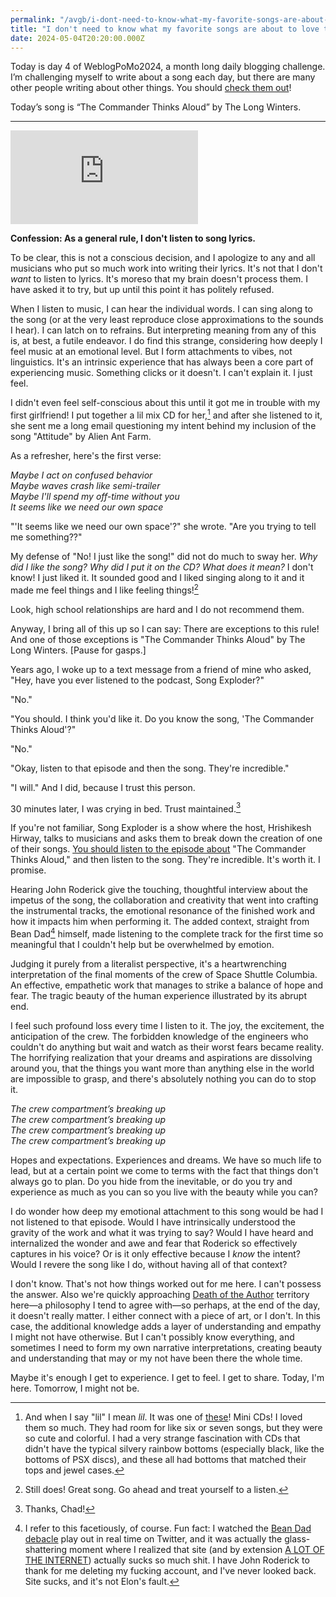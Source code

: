 ```yaml
---
permalink: "/avgb/i-dont-need-to-know-what-my-favorite-songs-are-about-but-sometimes-it-helps/index.html"
title: "I don't need to know what my favorite songs are about to love them—but sometimes it helps (or: “The Commander Thinks Aloud”)"
date: 2024-05-04T20:20:00.000Z
---
```


Today is day 4 of WeblogPoMo2024, a month long daily blogging challenge. I’m challenging myself to write about a song each day, but there are many other people writing about other things. You should [check them out](https://weblog.anniegreens.lol/weblog-posting-month-2024/participators)!

Today’s song is “The Commander Thinks Aloud” by The Long Winters.

* * *
<iframe class="youtube" src="https://www.youtube.com/embed/kdtIjnpeolE?si=LvTHZ_H18l_r_8CB" title="YouTube video player" frameborder="0" allow="accelerometer; autoplay; clipboard-write; encrypted-media; gyroscope; picture-in-picture; web-share" referrerpolicy="strict-origin-when-cross-origin" allowfullscreen></iframe>

**Confession: As a general rule, I don't listen to song lyrics.**

To be clear, this is not a conscious decision, and I apologize to any and all musicians who put so much work into writing their lyrics. It's not that I don't _want_ to listen to lyrics. It's moreso that my brain doesn't process them. I have asked it to try, but up until this point it has politely refused.

When I listen to music, I can hear the individual words. I can sing along to the song (or at the very least reproduce close approximations to the sounds I hear). I can latch on to refrains. But interpreting meaning from any of this is, at best, a futile endeavor. I do find this strange, considering how deeply I feel music at an emotional level. But I form attachments to vibes, not linguistics. It's an intrinsic experience that has always been a core part of experiencing music. Something clicks or it doesn't. I can't explain it. I just feel.

I didn't even feel self-conscious about this until it got me in trouble with my first girlfriend! I put together a lil mix CD for her,[^1] and after she listened to it, she sent me a long email questioning my intent behind my inclusion of the song "Attitude" by Alien Ant Farm.

As a refresher, here's the first verse:

_Maybe I act on confused behavior_  
_Maybe waves crash like semi-trailer_  
_Maybe I'll spend my off-time without you_  
_It seems like we need our own space_

"'It seems like we need our own space'?" she wrote. "Are you trying to tell me something??"

My defense of "No! I just like the song!" did not do much to sway her. _Why did I like the song? Why did I put it on the CD? What does it mean?_ I don't know! I just liked it. It sounded good and I liked singing along to it and it made me feel things and I like feeling things![^2]

Look, high school relationships are hard and I do not recommend them.

Anyway, I bring all of this up so I can say: There are exceptions to this rule! And one of those exceptions is "The Commander Thinks Aloud" by The Long Winters. \[Pause for gasps.\]

Years ago, I woke up to a text message from a friend of mine who asked, "Hey, have you ever listened to the podcast, Song Exploder?"

"No."

"You should. I think you'd like it. Do you know the song, 'The Commander Thinks Aloud'?"

"No."

"Okay, listen to that episode and then the song. They're incredible."

"I will." And I did, because I trust this person.

30 minutes later, I was crying in bed. Trust maintained.[^3]

If you're not familiar, Song Exploder is a show where the host, Hrishikesh Hirway, talks to musicians and asks them to break down the creation of one of their songs. [You should listen to the episode about](https://songexploder.net/the-long-winters) "The Commander Thinks Aloud," and then listen to the song. They're incredible. It's worth it. I promise.

Hearing John Roderick give the touching, thoughtful interview about the impetus of the song, the collaboration and creativity that went into crafting the instrumental tracks, the emotional resonance of the finished work and how it impacts him when performing it. The added context, straight from Bean Dad[^4] himself, made listening to the complete track for the first time so meaningful that I couldn't help but be overwhelmed by emotion.

Judging it purely from a literalist perspective, it's a heartwrenching interpretation of the final moments of the crew of Space Shuttle Columbia. An effective, empathetic work that manages to strike a balance of hope and fear. The tragic beauty of the human experience illustrated by its abrupt end.

I feel such profound loss every time I listen to it. The joy, the excitement, the anticipation of the crew. The forbidden knowledge of the engineers who couldn't do anything but wait and watch as their worst fears became reality. The horrifying realization that your dreams and aspirations are dissolving around you, that the things you want more than anything else in the world are impossible to grasp, and there's absolutely nothing you can do to stop it.

_The crew compartment’s breaking up_  
_The crew compartment’s breaking up_  
_The crew compartment’s breaking up_  
_The crew compartment’s breaking up_

Hopes and expectations. Experiences and dreams. We have so much life to lead, but at a certain point we come to terms with the fact that things don't always go to plan. Do you hide from the inevitable, or do you try and experience as much as you can so you live with the beauty while you can?

I do wonder how deep my emotional attachment to this song would be had I not listened to that episode. Would I have intrinsically understood the gravity of the work and what it was trying to say? Would I have heard and internalized the wonder and awe and fear that Roderick so effectively captures in his voice? Or is it only effective because I _know_ the intent? Would I revere the song like I do, without having all of that context?

I don't know. That's not how things worked out for me here. I can't possess the answer. Also we're quickly approaching [Death of the Author](https://en.wikipedia.org/wiki/The_Death_of_the_Author) territory here—a philosophy I tend to agree with—so perhaps, at the end of the day, it doesn't really matter. I either connect with a piece of art, or I don't. In this case, the additional knowledge adds a layer of understanding and empathy I might not have otherwise. But I can't possibly know everything, and sometimes I need to form my own narrative interpretations, creating beauty and understanding that may or my not have been there the whole time.

Maybe it's enough I get to experience. I get to feel. I get to share. Today, I'm here. Tomorrow, I might not be.


[^1]: And when I say "lil" I mean _lil_. It was one of [these](https://m.media-amazon.com/images/I/61SA48Q7DEL._AC_UF1000,1000_QL80_.jpg)! Mini CDs! I loved them so much. They had room for like six or seven songs, but they were so cute and colorful. I had a very strange fascination with CDs that didn't have the typical silvery rainbow bottoms (especially black, like the bottoms of PSX discs), and these all had bottoms that matched their tops and jewel cases.  
  
[^2]: Still does! Great song. Go ahead and treat yourself to a listen.  
  
[^3]: Thanks, Chad!  
  
[^4]: I refer to this facetiously, of course. Fun fact: I watched the [Bean Dad debacle](https://knowyourmeme.com/memes/events/bean-dad) play out in real time on Twitter, and it was actually the glass-shattering moment where I realized that site (and by extension [A LOT OF THE INTERNET](https://gkeenan.co/avgb/hey-so-i-think-i-fucking-hate-the-internet)) actually sucks so much shit. I have John Roderick to thank for me deleting my fucking account, and I've never looked back. Site sucks, and it's not Elon's fault.[^5]  
  
[^5]: It _is_ Elon's fault that it is EVEN WORSE than it was. Fuck Elon, fuck Twitter, and actually fuck Elon again just for good measure. Garbage person.
